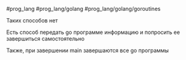 #prog_lang #prog_lang/golang #prog_lang/golang/goroutines

Таких способов нет

Есть способ передать go программе информацию и попросить ее завершиться самостоятельно

Также, при завершении main завершаются все go программы